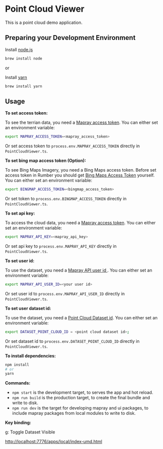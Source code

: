 # Point Cloud Viewer 
This is a point cloud demo application.

## Preparing your Development Environment
Install [node.js](https://nodejs.org/)
```bash
brew install node
```
or

Install [yarn](https://yarnpkg.com/en/)
```bash
brew install yarn
```

## Usage
**To set access token:**

To see the terrian data, you need a [Mapray access token](/doc/developer-guide/GettingStarted/index.md). You can either set an environment variable:

```bash
export MAPRAY_ACCESS_TOKEN=<mapray_access_token>
```

Or set access token to `process.env.MAPRAY_ACCESS_TOKEN` directly in `PointCloudViewer.ts`.


**To set bing map access token (Option):**

To see Bing Maps Imagery, you need a Bing Maps access token. 
Before set access token in Rumber you should get [Bing Maps Access Token](https://docs.microsoft.com/en-us/bingmaps/getting-started/bing-maps-dev-center-help/getting-a-bing-maps-key) yourself.
You can either set an environment variable:
```bash
export BINGMAP_ACCESS_TOKEN=<bingmap_access_token>
```

Or set token to `process.env.BINGMAP_ACCESS_TOKEN` directly in `PointCloudViewer.ts`.


**To set api key:**

To access the cloud data, you need a [Mapray access token](/doc/developer-guide/GettingStarted/index.md). You can either set an environment variable:

```bash
export MAPRAY_API_KEY=<mapray_api_key>
```

Or set api key to `process.env.MAPRAY_API_KEY` directly in `PointCloudViewer.ts`.


**To set user id:**

To use the dataset, you need a [Mapray API user id ](/doc/developer-guide/Account/index.md). You can either set an environment variable:

```bash
export MAPRAY_API_USER_ID=<your user id>
```

Or set user id to `process.env.MAPRAY_API_USER_ID` directly in `PointCloudViewer.ts`.


**To set user dataset id:**

To use the dataset, you need a [Point Cloud Dataset id](/doc/developer-guide/ConnectMaprayCloud-PC/index.md). You can either set an environment variable:

```bash
export DATASET_POINT_CLOUD_ID = <point cloud dataset id>;
```

Or set dataset id to `process.env.DATASET_POINT_CLOUD_ID` directly in `PointCloudViewer.ts`.


**To install dependencies:**

```bash
npm install
# or
yarn
```

**Commands:**
* `npm start` is the development target, to serves the app and hot reload.
* `npm run build` is the production target, to create the final bundle and write to disk.
* `npm run dev` is the target for developing mapray and ui packages, to include mapray packages from local modules to write to disk.


**Key binding:**

g: Toggle Dataset Visible



[http://localhost:7776/apps/local/index-umd.html](http://localhost:7776/apps/local/index-umd.html)
